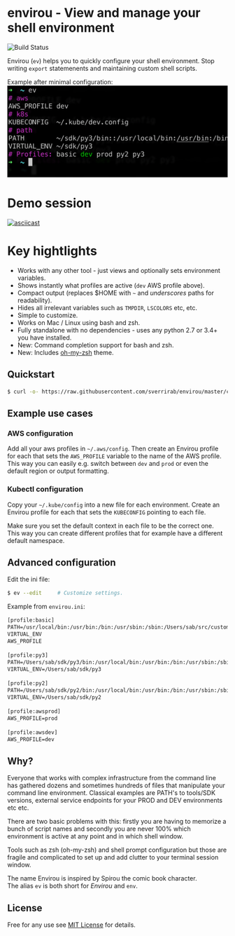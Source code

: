 # envirou - View and manage your shell environment

![Build Status](https://travis-ci.org/sverrirab/envirou.svg?branch=master)

Envirou (`ev`) helps you to quickly configure your shell environment.
Stop writing `export` statemenents and maintaining custom shell scripts.

Example after minimal configuration:
![Simple View](./screenshots/header.png)

# Demo session

[![asciicast](https://asciinema.org/a/hVaeBUd4zJ21LT3yRqQhvR0p8.svg)](https://asciinema.org/a/hVaeBUd4zJ21LT3yRqQhvR0p8)

# Key hightlights 
* Works with any other tool - just views and optionally sets environment variables.
* Shows instantly what profiles are active (`dev` AWS profile above).
* Compact output (replaces $HOME with `~` and _underscores_ paths for readability).
* Hides all irrelevant variables such as `TMPDIR`, `LSCOLORS` etc, etc.
* Simple to customize.
* Works on Mac / Linux using bash and zsh.  
* Fully standalone with no dependencies - uses any python 2.7 or 3.4+ you have installed.
* New: Command completion support for bash and zsh.
* New: Includes [oh-my-zsh](https://ohmyz.sh/) theme.

## Quickstart

```bash
$ curl -o- https://raw.githubusercontent.com/sverrirab/envirou/master/curl_install.sh | bash
```

## Example use cases
### AWS configuration
Add all your aws profiles in `~/.aws/config`.  Then create an Envirou profile for each
that sets the `AWS_PROFILE` variable to the name of the AWS profile.  This way you can
easily e.g. switch between `dev` and `prod` or even the default region or output formatting.

### Kubectl configuration
Copy your `~/.kube/config` into a new file for each environment.  Create an Envirou 
profile for each that sets the `KUBECONFIG` pointing to each file.

Make sure you set the default context in each file to be the correct one.  This way you
can create different profiles that for example have a different default namespace.

## Advanced configuration

Edit the ini file:

```bash
$ ev --edit     # Customize settings.
```

Example from `envirou.ini`:

```inifile
[profile:basic]
PATH=/usr/local/bin:/usr/bin:/bin:/usr/sbin:/sbin:/Users/sab/src/custom/bin
VIRTUAL_ENV
AWS_PROFILE

[profile:py3]
PATH=/Users/sab/sdk/py3/bin:/usr/local/bin:/usr/bin:/bin:/usr/sbin:/sbin:/Users/sab/src/custom/bin
VIRTUAL_ENV=/Users/sab/sdk/py3

[profile:py2]
PATH=/Users/sab/sdk/py2/bin:/usr/local/bin:/usr/bin:/bin:/usr/sbin:/sbin:/Users/sab/src/custom/bin
VIRTUAL_ENV=/Users/sab/sdk/py2

[profile:awsprod]
AWS_PROFILE=prod

[profile:awsdev]
AWS_PROFILE=dev
```

## Why?
Everyone that works with complex infrastructure from the command line has gathered dozens and
sometimes hundreds of files that manipulate your command line environment.  Classical examples 
are PATH's to tools/SDK versions, external service endpoints for your PROD and DEV environments
etc etc.

There are two basic problems with this: firstly you are having to memorize a bunch of script 
names and secondly you are never 100% which environment is active at any point and in which 
shell window.
 
Tools such as zsh (oh-my-zsh) and shell prompt configuration but those are fragile and 
complicated to set up and add clutter to your terminal session window.

The name Envirou is inspired by Spirou the comic book character.  
The alias `ev` is both short for *Envirou* and `env`. 


## License

Free for any use see [MIT License](./LICENSE) for details.
